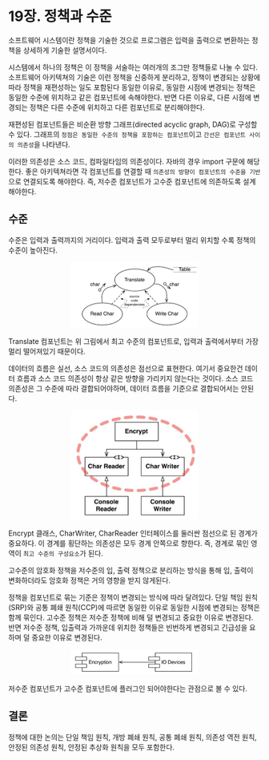 # 19장. 정책과 수준

소프트웨어 시스템이란 정책을 기술한 것으로 프로그램은 입력을 출력으로 변환하는 정책을 상세하게 기술한 설명서이다.

시스템에서 하나의 정책은 이 정책을 서술하는 여러개의 조그만 정책들로 나눌 수 있다.
소프트웨어 아키텍쳐의 기술은 이런 정책을 신중하게 분리하고, 정책이 변경되는 상황에 따라 정책을 재편성하는 일도 포함된다
동일한 이유로, 동일한 시점에 변경되는 정책은 동일한 수준에 위치하고 같은 컴포넌트에 속해야한다.
반면 다른 이유로, 다른 시점에 변경되는 정책은 다른 수준에 위치하고 다른 컴포넌트로 분리해야한다.

재편성된 컴포넌트들은 비순환 방향 그래프(directed acyclic graph, DAG)로 구성할 수 있다.
그래프의 `정점은 동일한 수준의 정책을 포함하는 컴포넌트`이고 `간선은 컴포넌트 사이의 의존성`을 나타낸다.

이러한 의존성은 소스 코드, 컴파일타임의 의존성이다. 자바의 경우 import 구문에 해당한다.
좋은 아키텍쳐라면 각 컴포넌트를 연결할 때 `의존성의 방향이 컴포넌트의 수준을 기반`으로 연결되도록 해야한다.
즉, 저수준 컴포넌트가 고수준 컴포넌트에 의존하도록 설계해야한다.

## 수준

수준은 입력과 출력까지의 거리이다. 입력과 출력 모두로부터 멀리 위치할 수록 정책의 수준이 높아진다.

<p align="center"><img src="./img/6.png" width="50%"></p>

Translate 컴포넌트는 위 그림에서 최고 수준의 컴포넌트로, 입력과 출력에서부터 가장 멀리 떨어져있기 때문이다.

데이터의 흐름은 실선, 소스 코드의 의존성은 점선으로 표현한다.
여기서 중요한건 데이터 흐름과 소스 코드 의존성이 항상 같은 방향을 가리키지 않는다는 것이다.
소스 코드 의존성은 그 수준에 따라 결합되어야하며, 데이터 흐름을 기준으로 결합되어서는 안된다.

<p align="center"><img src="./img/7.png" width="50%"></p>

Encrypt 클래스, CharWriter, CharReader 인터페이스를 둘러싼 점선으로 된 경계가 중요하다.
이 경계를 횡단하는 의존성은 모두 경계 안쪽으로 향한다. 즉, 경계로 묶인 영역이 `최고 수준의 구성요소`가 된다.

고수준의 암호화 정책을 저수준의 입, 출력 정책으로 분리하는 방식을 통해 입, 출력이 변화하더라도 암호화 정책은
거의 영향을 받지 않게된다.

정책을 컴포넌트로 묶는 기준은 정책이 변경되는 방식에 따라 달려있다. 단일 책임 원칙(SRP)와
공통 폐쇄 원칙(CCP)에 따르면 동일한 이유로 동일한 시점에 변경되는 정책은 함께 묶인다.
고수준 정책은 저수준 정책에 비해 덜 변경되고 중요한 이유로 변경된다. 반면 저수준 정책,
입출력과 가까운데 위치한 정책들은 빈번하게 변경되고 긴급성을 요하며 덜 중요한 이유로 변경된다.

<p align="center"><img src="./img/8.png" width="50%"></p>

저수준 컴포넌트가 고수준 컴포넌트에 플러그인 되어야한다는 관점으로 볼 수 있다.

## 결론

정책에 대한 논의는 단일 책임 원칙, 개방 폐쇄 원칙, 공통 폐쇄 원칙, 의존성 역전 원칙,
안정된 의존성 원칙, 안정된 추상화 원칙을 모두 포함한다.


